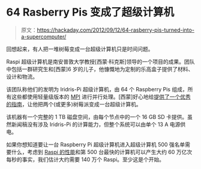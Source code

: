 # 64 Rasberry Pis 变成了超级计算机

> 原文：<https://hackaday.com/2012/09/12/64-rasberry-pis-turned-into-a-supercomputer/>

回想起来，有人把一堆树莓变成一台超级计算机只是时间问题。

Raspi 超级计算机是南安普敦大学教授[西蒙·科克斯]领导的一个项目的成果。团队中包括一群研究生和[西蒙]6 岁的儿子，他慷慨地为定制的乐高盒子提供了材料、设计和物流。

该团队称他们的发明为 Iridris-Pi 超级计算机，由 64 个 Raspberry Pis 组成，所有这些都使用轻量级版本的 [MPI](http://en.wikipedia.org/wiki/Message_Passing_Interface) 进行并行处理。[西蒙]好心地给[提供了一个优秀的指南](http://www.southampton.ac.uk/~sjc/raspberrypi/pi_supercomputer_southampton.htm)，让他把两个(或更多)树莓派变成一台超级计算机。

该机器有一个完整的 1 TB 磁盘空间，由每个节点中的一个 16 GB SD 卡提供。虽然新闻稿没有涉及 Iridris-Pi 的计算能力，但整个系统可以由单个 13 A 电源供电。

如果你想知道要让一台 Raspberry Pi 超级计算机进入超级计算机 500 强名单需要什么，考虑到 [Raspi 的性能](http://elinux.org/RPi_Performance)和第 500 台最快的计算机可以产生大约 60 万亿次每秒的事实，我们估计大约需要 140 万个 Raspi。至少这是个开始。